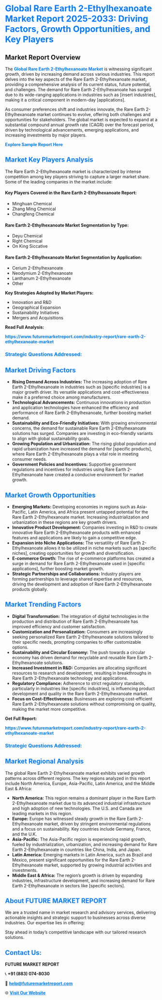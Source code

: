 <h1 style="color: #007BFF;">Global Rare Earth 2-Ethylhexanoate Market Report 2025-2033: Driving Factors, Growth Opportunities, and Key Players</h1>

<section id="overview">
<h2>Market Report Overview</h2>
<p>The <a href="https://www.futuremarketreport.com/industry-report/rare-earth-2-ethylhexanoate-market" style="color: #007BFF; text-decoration: none;"><strong>Global Rare Earth 2-Ethylhexanoate Market</strong></a> is witnessing significant growth, driven by increasing demand across various industries. This report delves into the key aspects of the Rare Earth 2-Ethylhexanoate market, providing a comprehensive analysis of its current status, future potential, and challenges. The demand for Rare Earth 2-Ethylhexanoate has surged due to its wide-ranging applications in industries such as [insert industries], making it a critical component in modern-day [applications].</p>
<p>As consumer preferences shift and industries innovate, the Rare Earth 2-Ethylhexanoate market continues to evolve, offering both challenges and opportunities for stakeholders. The global market is expected to expand at a substantial compound annual growth rate (CAGR) over the forecast period, driven by technological advancements, emerging applications, and increasing investments by major players.</p>
</section>

<section id="overview">
<p><a href="https://www.futuremarketreport.com/request-sample/reportId=56412" style="color: #007BFF; text-decoration: none;"><strong>Explore Sample Report Here</strong></a></p>
</section>

<section id="key-players">
<h2 style="color: #007BFF;">Market Key Players Analysis</h2>
<p>The Rare Earth 2-Ethylhexanoate market is characterized by intense competition among key players striving to capture a larger market share. Some of the leading companies in the market include:</p>
<h4>Key Players Covered in the Rare Earth 2-Ethylhexanoate Report:</h4>
<ul><li>Minghuan Chemical</li><li>Zhang Ming Chemical</li><li>Changfeng Chemical</li></ul>
<h4>Rare Earth 2-Ethylhexanoate Market Segmentation by Type:</h4>
<ul><li>Deyu Chemical</li><li>Right Chemical</li><li>On King Siccative</li></ul>

<h4>Rare Earth 2-Ethylhexanoate Market Segmentation by Application:</h4>
<ul><li>Cerium 2-Ethylhexanoate</li><li>Neodymium 2-Ethylhexanoate</li><li>Lanthanum 2-Ethylhexanoate</li><li>Other</li></ul>
<p><strong>Key Strategies Adopted by Market Players:</strong></p>
<ul>
<li>Innovation and R&D</li>
<li>Geographical Expansion</li>
<li>Sustainability Initiatives</li>
<li>Mergers and Acquisitions</li>
</ul>
</section>

<section>
<p><strong>Read Full Analysis: </strong></p><a href="https://www.futuremarketreport.com/industry-report/rare-earth-2-ethylhexanoate-market" style="color: #007BFF; text-decoration: none;"><strong>https://www.futuremarketreport.com/industry-report/rare-earth-2-ethylhexanoate-market</strong></a>
<h3 style="color: #007BFF;">Strategic Questions Addressed:</h3>
</section>

<section id="driving-factors">
<h2 style="color: #007BFF;">Market Driving Factors</h2>
<ul>
<li><strong>Rising Demand Across Industries:</strong> The increasing adoption of Rare Earth 2-Ethylhexanoate in industries such as [specific industries] is a major growth driver. Its versatile applications and cost-effectiveness make it a preferred choice among manufacturers.</li>
<li><strong>Technological Advancements:</strong> Continuous innovations in production and application technologies have enhanced the efficiency and performance of Rare Earth 2-Ethylhexanoate, further boosting market demand.</li>
<li><strong>Sustainability and Eco-Friendly Initiatives:</strong> With growing environmental concerns, the demand for sustainable Rare Earth 2-Ethylhexanoate solutions has surged. Companies are investing in eco-friendly variants to align with global sustainability goals.</li>
<li><strong>Growing Population and Urbanization:</strong> The rising global population and rapid urbanization have increased the demand for [specific products], where Rare Earth 2-Ethylhexanoate plays a vital role in meeting consumer needs.</li>
<li><strong>Government Policies and Incentives:</strong> Supportive government regulations and incentives for industries using Rare Earth 2-Ethylhexanoate have created a conducive environment for market growth.</li>
</ul>
</section>

<section id="growth-opportunities">
<h2 style="color: #007BFF;">Market Growth Opportunities</h2>
<ul>
<li><strong>Emerging Markets:</strong> Developing economies in regions such as Asia-Pacific, Latin America, and Africa present untapped potential for the Rare Earth 2-Ethylhexanoate market. Increasing industrialization and urbanization in these regions are key growth drivers.</li>
<li><strong>Innovative Product Development:</strong> Companies investing in R&D to create innovative Rare Earth 2-Ethylhexanoate products with enhanced features and applications are likely to gain a competitive edge.</li>
<li><strong>Expansion into Niche Applications:</strong> The versatility of Rare Earth 2-Ethylhexanoate allows it to be utilized in niche markets such as [specific niches], creating opportunities for growth and diversification.</li>
<li><strong>E-commerce Growth:</strong> The rise of e-commerce platforms has created a surge in demand for Rare Earth 2-Ethylhexanoate used in [specific applications], further boosting market growth.</li>
<li><strong>Strategic Partnerships and Collaborations:</strong> Industry players are forming partnerships to leverage shared expertise and resources, driving the development and adoption of Rare Earth 2-Ethylhexanoate products globally.</li>
</ul>
</section>

<section id="trending-factors">
<h2 style="color: #007BFF;">Market Trending Factors</h2>
<ul>
<li><strong>Digital Transformation:</strong> The integration of digital technologies in the production and distribution of Rare Earth 2-Ethylhexanoate has improved efficiency and customer satisfaction.</li>
<li><strong>Customization and Personalization:</strong> Consumers are increasingly seeking personalized Rare Earth 2-Ethylhexanoate solutions tailored to their specific needs, prompting companies to offer customizable options.</li>
<li><strong>Sustainability and Circular Economy:</strong> The push towards a circular economy has driven demand for recyclable and reusable Rare Earth 2-Ethylhexanoate solutions.</li>
<li><strong>Increased Investment in R&D:</strong> Companies are allocating significant resources to research and development, resulting in breakthroughs in Rare Earth 2-Ethylhexanoate technology and applications.</li>
<li><strong>Regulatory Compliance:</strong> Adherence to strict regulatory standards, particularly in industries like [specific industries], is influencing product development and quality in the Rare Earth 2-Ethylhexanoate market.</li>
<li><strong>Focus on Cost-Effectiveness:</strong> Businesses are exploring cost-efficient Rare Earth 2-Ethylhexanoate solutions without compromising on quality, making the market more competitive.</li>
</ul>
</section>

<section>
<p><strong>Get Full Report: </strong></p><a href="https://www.futuremarketreport.com/industry-report/rare-earth-2-ethylhexanoate-market" style="color: #007BFF; text-decoration: none;"><strong>https://www.futuremarketreport.com/industry-report/rare-earth-2-ethylhexanoate-market</strong></a>
<h3 style="color: #007BFF;">Strategic Questions Addressed:</h3>
</section>


<section id="regional-analysis">
<h2 style="color: #007BFF;">Market Regional Analysis</h2>
<p>The global Rare Earth 2-Ethylhexanoate market exhibits varied growth patterns across different regions. The key regions analyzed in this report include North America, Europe, Asia-Pacific, Latin America, and the Middle East & Africa:</p>
<ul>
<li><strong>North America:</strong> This region remains a dominant player in the Rare Earth 2-Ethylhexanoate market due to its advanced industrial infrastructure and high adoption of new technologies. The U.S. and Canada are leading markets in this region.</li>
<li><strong>Europe:</strong> Europe has witnessed steady growth in the Rare Earth 2-Ethylhexanoate market, driven by stringent environmental regulations and a focus on sustainability. Key countries include Germany, France, and the U.K.</li>
<li><strong>Asia-Pacific:</strong> The Asia-Pacific region is experiencing rapid growth, fueled by industrialization, urbanization, and increasing demand for Rare Earth 2-Ethylhexanoate in countries like China, India, and Japan.</li>
<li><strong>Latin America:</strong> Emerging markets in Latin America, such as Brazil and Mexico, present significant opportunities for the Rare Earth 2-Ethylhexanoate market, supported by growing industrial activities and investments.</li>
<li><strong>Middle East & Africa:</strong> The region’s growth is driven by expanding industries, infrastructure development, and increasing demand for Rare Earth 2-Ethylhexanoate in sectors like [specific sectors].</li>
</ul>
</section>

<footer>
<h2 style="color: #007BFF;">About FUTURE MARKET REPORT</h2>
<p>We are a trusted name in market research and advisory services, delivering actionable insights and strategic support to businesses across diverse industries. Our expertise lies in offering:</p>

<p>Stay ahead in today’s competitive landscape with our tailored research solutions.</p>

<h2 style="color: #007BFF;">Contact Us:</h2>
<p><strong>FUTURE MARKET REPORT</strong></p>
<p>📞 <strong>+91 (883) 074-8030</strong></p>
<p>📧 <strong><a href="mailto:help@futuremarketreport.com" style="color: #007BFF;">help@futuremarketreport.com</a></strong></p>
<p>🌐 <strong><a href="https://www.futuremarketreport.com/" style="color: #007BFF;">Visit Our Website</a></strong></p>
</footer>